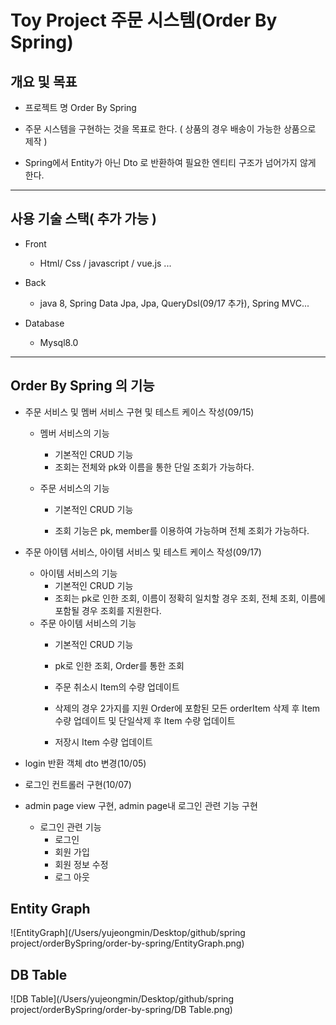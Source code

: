 # Toy Project 주문 시스템(Order By Spring)



## 개요 및 목표



- 프로젝트 명 Order By Spring

- 주문 시스템을 구현하는 것을 목표로 한다. ( 상품의 경우 배송이 가능한 상품으로 제작 )
- Spring에서 Entity가 아닌 Dto 로 반환하여 필요한 엔티티 구조가 넘어가지 않게 한다.





---



## 사용 기술 스택( 추가 가능 )



- Front
  - Html/ Css / javascript / vue.js ...



- Back
  - java 8, Spring Data Jpa, Jpa, QueryDsl(09/17 추가), Spring MVC...



- Database
  - Mysql8.0







---



## Order By Spring 의 기능



- 주문 서비스 및 멤버 서비스 구현 및 테스트 케이스 작성(09/15)

  - 멤버 서비스의 기능

    - 기본적인 CRUD 기능
    - 조회는 전체와 pk와 이름을 통한 단일 조회가 가능하다.

  - 주문 서비스의 기능

    - 기본적인 CRUD 기능

    - 조회 기능은 pk, member를 이용하여 가능하며 전체 조회가 가능하다.

      

- 주문 아이템 서비스, 아이템 서비스 및 테스트 케이스 작성(09/17)

  - 아이템 서비스의 기능
    - 기본적인 CRUD 기능
    - 조회는 pk로 인한 조회, 이름이 정확히 일치할 경우 조회, 전체 조회, 이름에 포함될 경우 조회를 지원한다.
  - 주문 아이템 서비스의 기능
    - 기본적인 CRUD 기능
    
    - pk로 인한 조회, Order를 통한 조회
    
    - 주문 취소시 Item의 수량 업데이트
    
    - 삭제의 경우 2가지를 지원 Order에 포함된 모든 orderItem 삭제 후 Item 수량 업데이트 및 단일삭제 후 Item 수량 업데이트
    
    - 저장시 Item 수량 업데이트
    
      

- login 반환 객체 dto 변경(10/05)

  

- 로그인 컨트롤러 구현(10/07)

  

- admin page view 구현, admin page내 로그인 관련 기능 구현

  - 로그인 관련 기능
    - 로그인
    - 회원 가입
    - 회원 정보 수정
    - 로그 아웃






## Entity Graph





![EntityGraph](/Users/yujeongmin/Desktop/github/spring project/orderBySpring/order-by-spring/EntityGraph.png)



## DB Table



![DB Table](/Users/yujeongmin/Desktop/github/spring project/orderBySpring/order-by-spring/DB Table.png)

